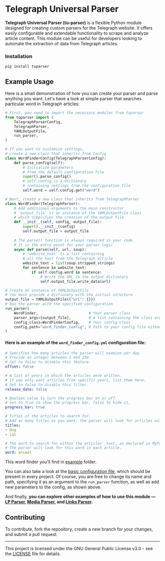 # Telegraph Universal Parser
**Telegraph Universal Parser (tu-parser)** is a flexible Python module designed for creating custom parsers for the Telegraph website. It offers easily configurable and extendable functionality to scrape and analyze article content. This module can be useful for developers looking to automate the extraction of data from Telegraph articles.

### Installation
```batch
pip install tuparser
```

## Example Usage
Here is a small demonstration of how you can create your parser and parse anything you want.
Let's have a look at simple parser that searches particular word in Telegraph articles:
```py
# First, you need to import the necessary modules from tuparser
from tuparser import (
    TelegraphParserConfig,
    TelegraphParser,
    YAMLOutputFile,
    run_parser,
)

# If you want to customize settings,
# create a new class that inherits from Config
class WordFinderConfig(TelegraphParserConfig):
    def parse_config(self):
        # Initialize parameters 
        # from the default configuration file
        super().parse_config()
        # self.config is a dictionary 
        # containing settings from the configuration file  
        self.word = self.config.get("word")

# Next, create a new class that inherits from TelegraphParser
class WordFinder(TelegraphParser):
    # Add additional arguments to the main constructor
    # 'output_file' is an instance of the YAMLOutputFile class
    # which simplifies the creation of the output file  
    def __init__(self, config, output_file):
        super().__init__(config)
        self.output_file = output_file
    
    # The parse() function is always required in your code
    # It is the entry point for your parser logic
    async def parse(self, url, soup):
        # 'website_text' is a list containing 
        # all the text from the Telegraph article 
        website_text = list(soup.stripped_strings)
        for sentence in website_text:
            if self.config.word in sentence:
                # Write the URL to the output dictionary
                self.output_file.write_data(url)

# Create an instance of YAMLOutputFile
# You must provide a dictionary with the initial structure
output_file = YAMLOutputFile({"url": {}})
# Run the parser with the specified configuration
run_parser(
    WordFinder,                       # Your parser class 
    parser_args=[output_file],        # A list containing the class arguments  
    config_class=WordFinderConfig,    # Your config class 
    config_path="word_finder_config", # Path to your config file without extension
)
```

#### Here is an example of the `word_finder_config.yml` configuration file:  
```yaml
# Specifies how many articles the parser will examine per day.
# Provide an integer between 2 and 250.
# Set to false to disable this feature.
offset: false

# A list of years in which the articles were written.
# If you only want articles from specific years, list them here.
# Set to false to disable this filter.
release_date: false

# Boolean value to turn the progress bar on or off.
# Set to true to show the progress bar, false to hide it.
progress_bar: true

# Titles of the articles to search for.
# Add as many titles as you want; the parser will look for articles with these titles.
titles:
- dog
- cat

# The word to search for within the articles' text, as declared in MyParserConfig.
# The parser will look for this word in each article.
word: animal
```
This word finder you'll find in [example](example) folder.

You can also take a look at the [basic configuration file](config.yml), which should be present in every project. Of course, you are free to change its name and path, specifying it as an argument to the `run_parser` function, as well as add new parameters to the config, as shown above.

And finally, **you can explore other examples of how to use this module — [LP Parser](https://github.com/zombyacoff/telegraph-lp-parser), [Media Parser](https://github.com/Fru1tApple/telegraph-media-parser), and [Links Parser](https://github.com/lazerofmagma/links-parser).**

## Contributing
To contribute, fork the repository, create a new branch for your changes, and submit a pull request.

---

This project is licensed under the GNU General Public License v3.0 - see the [LICENSE](LICENSE) file for details.
